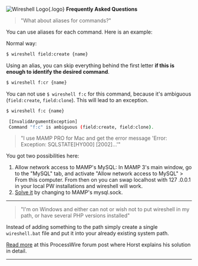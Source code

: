 ![Wireshell Logo](/assets/img/favicon-16x16.png){.logo} **Frequently Asked Questions**

> "What about aliases for commands?"

You can use aliases for each command. Here is an example:

Normal way:

```sh
$ wireshell field:create {name}
```

Using an alias, you can skip everything behind the first letter **if this is enough to identify the desired command**.

```sh
$ wireshell f:cr {name}
```

You can not use `$ wireshell f:c` for this command, because it's ambiguous (`field:create`, `field:clone`).
This will lead to an exception.

```sh
$ wireshell f:c {name}

 [InvalidArgumentException]
 Command "f:c" is ambiguous (field:create, field:clone).
```

> "I use MAMP PRO for Mac and get the error message 'Error: Exception: SQLSTATE[HY000] [2002]...'"

You got two possibilities here:

1. Allow network access to MAMP's MySQL: In MAMP 3's main window, go to the "MySQL" tab, and activate "Allow network access to MySQL" > From this computer. From then on you can swap localhost with 127 .0.0.1 in your local PW installations and wireshell will work.
2. [Solve it](http://stackoverflow.com/a/16688151) by changing to MAMP's mysql.sock.

---

> "I'm on Windows and either can not or wish not to put wireshell in my path, or have several PHP versions installed"

Instead of adding something to the path simply create a single `wireshell.bat` file and put it into your already existing system path.

[Read more](https://processwire.com/talk/topic/9494-wireshell-an-extendable-processwire-command-line-interface/page-2#entry93297) at this ProcessWire forum post where Horst explains his solution in detail.

---
